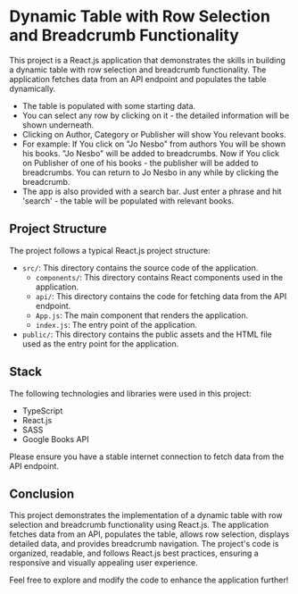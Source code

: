# Dynamic Table with Row Selection and Breadcrumb Functionality

This project is a React.js application that demonstrates the skills in building a dynamic table with row selection and breadcrumb functionality. The application fetches data from an API endpoint and populates the table dynamically. 
- The table is populated with some starting data.
- You can select any row by clicking on it - the detailed information will be shown underneath. 
- Clicking on Author, Category or Publisher will show You relevant books.
- For example: If You click on "Jo Nesbo" from authors You will be shown his books. "Jo Nesbo" will be added to breadcrumbs. Now if You click on Publisher of one of his books - the publisher will be added to breadcrumbs. You can return to Jo Nesbo in any while by clicking the breadcrumb.
- The app is also provided with a search bar. Just enter a phrase and hit 'search' - the table will be populated with relevant books.

## Project Structure

The project follows a typical React.js project structure:

- `src/`: This directory contains the source code of the application.
  - `components/`: This directory contains React components used in the application.
  - `api/`: This directory contains the code for fetching data from the API endpoint.
  - `App.js`: The main component that renders the application.
  - `index.js`: The entry point of the application.
- `public/`: This directory contains the public assets and the HTML file used as the entry point for the application.


## Stack

The following technologies and libraries were used in this project:

- TypeScript 
- React.js
- SASS
- Google Books API

Please ensure you have a stable internet connection to fetch data from the API endpoint.

## Conclusion

This project demonstrates the implementation of a dynamic table with row selection and breadcrumb functionality using React.js. The application fetches data from an API, populates the table, allows row selection, displays detailed data, and provides breadcrumb navigation. The project's code is organized, readable, and follows React.js best practices, ensuring a responsive and visually appealing user experience.

Feel free to explore and modify the code to enhance the application further!